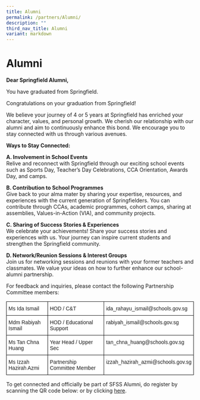 ```yaml
---
title: Alumni
permalink: /partners/Alumni/
description: ""
third_nav_title: Alumni
variant: markdown
---
```

# **Alumni**
  
**Dear Springfield Alumni,**
  
You have graduated from Springfield.  
  
Congratulations on your graduation from Springfield!

We believe your journey of 4 or 5 years at Springfield has enriched your character, values, and personal growth. We cherish our relationship with our alumni and aim to continuously enhance this bond. We encourage you to stay connected with us through various avenues.

**Ways to Stay Connected:**

**A. Involvement in School Events**
<br>Relive and reconnect with Springfield through our exciting school events such as Sports Day, Teacher’s Day Celebrations, CCA Orientation, Awards Day, and camps.

**B. Contribution to School Programmes**
<br>Give back to your alma mater by sharing your expertise, resources, and experiences with the current generation of Springfielders. You can contribute through CCAs, academic programmes, cohort camps, sharing at assemblies, Values-in-Action (VIA), and community projects.

**C. Sharing of Success Stories &amp; Experiences**
<br>We celebrate your achievements! Share your success stories and experiences with us. Your journey can inspire current students and strengthen the Springfield community.

**D. Network/Reunion Sessions &amp; Interest Groups**
<br>Join us for networking sessions and reunions with your former teachers and classmates. We value your ideas on how to further enhance our school-alumni partnership.

For feedback and inquiries, please contact the following Partnership Committee members:

<table style="border-collapse:collapse;border-spacing:0" class="tg"><thead><tr><th style="background-color:#ffffff;border-color:black;border-style:solid;border-width:1px;font-family:Arial, sans-serif;font-size:14px;font-weight:normal;overflow:hidden;padding:10px 5px;text-align:left;vertical-align:top;word-break:normal">Ms Ida Ismail</th><th style="background-color:#ffffff;border-color:black;border-style:solid;border-width:1px;font-family:Arial, sans-serif;font-size:14px;font-weight:normal;overflow:hidden;padding:10px 5px;text-align:left;vertical-align:top;word-break:normal">HOD / C&amp;T</th><th style="background-color:#ffffff;border-color:black;border-style:solid;border-width:1px;font-family:Arial, sans-serif;font-size:14px;font-weight:normal;overflow:hidden;padding:10px 5px;text-align:left;vertical-align:top;word-break:normal">ida_rahayu_ismail@schools.gov.sg</th></tr></thead><tbody><tr><td style="background-color:#ffffff;border-color:black;border-style:solid;border-width:1px;font-family:Arial, sans-serif;font-size:14px;overflow:hidden;padding:10px 5px;text-align:left;vertical-align:top;word-break:normal">Mdm Rabiyah Ismail</td><td style="background-color:#ffffff;border-color:black;border-style:solid;border-width:1px;font-family:Arial, sans-serif;font-size:14px;overflow:hidden;padding:10px 5px;text-align:left;vertical-align:top;word-break:normal"> HOD / Educational Support</td><td style="background-color:#ffffff;border-color:black;border-style:solid;border-width:1px;font-family:Arial, sans-serif;font-size:14px;overflow:hidden;padding:10px 5px;text-align:left;vertical-align:top;word-break:normal">rabiyah_ismail@schools.gov.sg </td></tr><tr><td style="background-color:#ffffff;border-color:black;border-style:solid;border-width:1px;font-family:Arial, sans-serif;font-size:14px;overflow:hidden;padding:10px 5px;text-align:left;vertical-align:top;word-break:normal">Ms Tan Chna Huang</td><td style="background-color:#ffffff;border-color:black;border-style:solid;border-width:1px;font-family:Arial, sans-serif;font-size:14px;overflow:hidden;padding:10px 5px;text-align:left;vertical-align:top;word-break:normal"> Year Head / Upper Sec</td><td style="background-color:#ffffff;border-color:black;border-style:solid;border-width:1px;font-family:Arial, sans-serif;font-size:14px;overflow:hidden;padding:10px 5px;text-align:left;vertical-align:top;word-break:normal"> tan_chna_huang@schools.gov.sg
</td></tr><tr><td style="background-color:#ffffff;border-color:black;border-style:solid;border-width:1px;font-family:Arial, sans-serif;font-size:14px;overflow:hidden;padding:10px 5px;text-align:left;vertical-align:top;word-break:normal">Ms Izzah Hazirah Azmi</td><td style="background-color:#ffffff;border-color:black;border-style:solid;border-width:1px;font-family:Arial, sans-serif;font-size:14px;overflow:hidden;padding:10px 5px;text-align:left;vertical-align:top;word-break:normal">Partnership Committee Member</td><td style="background-color:#ffffff;border-color:black;border-style:solid;border-width:1px;font-family:Arial, sans-serif;font-size:14px;overflow:hidden;padding:10px 5px;text-align:left;vertical-align:top;word-break:normal">izzah_hazirah_azmi@schools.gov.sg </td></tr></tbody></table>


To get connected and officially be part of SFSS Alumni, do register by scanning the QR code below:
or by clicking [here](https://form.gov.sg/659f51b4f5e91e0011ea9104).
